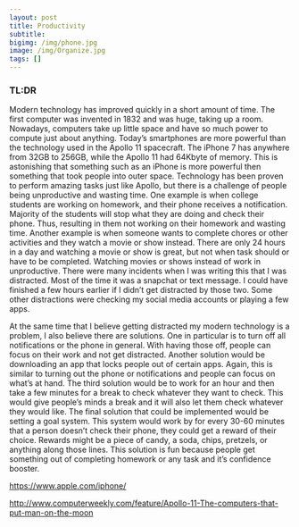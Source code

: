 ```yaml
---
layout: post
title: Productivity
subtitle:
bigimg: /img/phone.jpg
image: /img/Organize.jpg
tags: []
---
```


### TL:DR

Modern technology has improved quickly in a short amount of time. The first computer was invented in 1832 and was huge, taking up a room. Nowadays, computers take up little space and have so much power to compute just about anything. Today’s smartphones are more powerful than the technology used in the Apollo 11 spacecraft. The iPhone 7 has anywhere from 32GB to 256GB, while the Apollo 11 had 64Kbyte of memory. This is astonishing that something such as an iPhone is more powerful then something that took people into outer space. Technology has been proven to perform amazing tasks just like Apollo, but there is a challenge of people being unproductive and wasting time. One example is when college students are working on homework, and their phone receives a notification. Majority of the students will stop what they are doing and check their phone. Thus, resulting in them not working on their homework and wasting time. Another example is when someone wants to complete chores or other activities and they watch a movie or show instead. There are only 24 hours in a day and watching a movie or show is great, but not when task should or have to be completed. Watching movies or shows instead of work in unproductive. There were many incidents when I was writing this that I was distracted. Most of the time it was a snapchat or text message. I could have finished a few hours earlier if I didn’t get distracted by those two. Some other distractions were checking my social media accounts or playing a few apps.



At the same time that I believe getting distracted my modern technology is a problem, I also believe there are solutions. One in particular is to turn off all notifications or the phone in general. With having those off, people can focus on their work and not get distracted. Another solution would be downloading an app that locks people out of certain apps. Again, this is similar to turning out the phone or notifications and people can focus on what’s at hand. The third solution would be to work for an hour and then take a few minutes for a break to check whatever they want to check. This would give people’s minds a break and it will also let them check whatever they would like. The final solution that could be implemented would be setting a goal system. This system would work by for every 30-60 minutes that a person doesn’t check their phone, they could get a reward of their choice. Rewards might be a piece of candy, a soda, chips, pretzels, or anything along those lines. This solution is fun because people get something out of completing homework or any task and it’s confidence booster.





https://www.apple.com/iphone/



http://www.computerweekly.com/feature/Apollo-11-The-computers-that-put-man-on-the-moon
